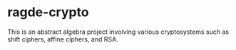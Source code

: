 # ragde-crypto
This is an abstract algebra project involving various cryptosystems such as shift ciphers, affine ciphers, and RSA.
